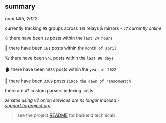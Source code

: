 
## summary
_april 14th, 2022_

currently tracking `95` groups across `135` relays & mirrors - _`47` currently online_

⏲ there have been `18` posts within the `last 24 hours`

🦈 there have been `161` posts within the `month of april`

🪐 there have been `941` posts within the `last 90 days`

🏚 there have been `1083` posts within the `year of 2022`

🦕 there have been `3369` posts `since the dawn of ransomwatch`

there are `47` custom parsers indexing posts

_`20` sites using v2 onion services are no longer indexed - [support.torproject.org](https://support.torproject.org/onionservices/v2-deprecation/)_

> see the project [README](https://github.com/thetanz/ransomwatch#ransomwatch--) for backend technicals
